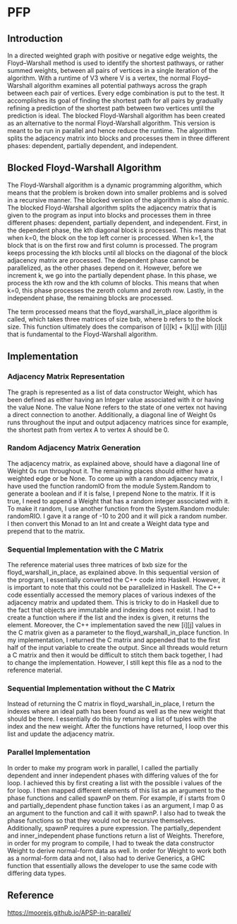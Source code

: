 # PFP


## Introduction

In a directed weighted graph with positive or negative edge weights, the Floyd–Warshall method is used to identify the shortest pathways, or rather summed weights, between all pairs of vertices in a single iteration of the algorithm. 
With a runtime of V3 where V is a vertex, the normal Floyd–Warshall algorithm examines all potential pathways across the graph between each pair of vertices. Every edge combination is put to the test. It accomplishes its goal of finding the shortest path for all pairs by gradually refining a prediction of the shortest path between two vertices until the prediction is ideal.
The blocked Floyd-Warshall algorithm has been created as an alternative to the normal Floyd-Warshall algorithm. This version is meant to be run in parallel and hence reduce the runtime. The algorithm splits the adjacency matrix into blocks and processes them in three different phases: dependent, partially dependent, and independent. 

## Blocked Floyd-Warshall Algorithm

The Floyd-Warshall algorithm is a dynamic programming algorithm, which means that the problem is broken down into smaller problems and is solved in a recursive manner. The blocked version of the algorithm is also dynamic. 
The blocked Floyd-Warshall algorithm splits the adjacency matrix that is given to the program as input into blocks and processes them in three different phases: dependent, partially dependent, and independent. 
First, in the dependent phase, the kth diagonal block is processed. This means that when k=0, the block on the top left corner is processed. When k=1, the block that is on the first row and first column is processed. The program keeps processing the kth blocks until all blocks on the diagonal of the block adjacency matrix are processed. The dependent phase cannot be parallelized, as the other phases depend on it. However, before we increment k, we go into the partially dependent phase. In this phase, we process the kth row and the kth column of blocks. This means that when k=0, this phase processes the zeroth column and zeroth row. Lastly, in the independent phase, the remaining blocks are processed.

The term processed means that the floyd_warshall_in_place algorithm is called, which takes three matrices of size bxb, where b refers to the block size. This function ultimately does the comparison of [i][k] + [k][j] with [i][j] that is fundamental to the Floyd-Warshall algorithm. 

## Implementation

### Adjacency Matrix Representation

The graph is represented as a list of data constructor Weight, which has been defined as either having an Integer value associated with it or having the value None. The value None refers to the state of one vertex not having a direct connection to another. Additionally, a diagonal line of Weight 0s runs throughout the input and output adjacency matrices since for example, the shortest path from vertex A to vertex A should be 0. 

### Random Adjacency Matrix Generation

The adjacency matrix, as explained above, should have a diagonal line of Weight 0s run throughout it. The remaining places should either have a weighted edge or be None. To come up with a random adjacency matrix, I have used the function randomIO from the module System.Random to generate a boolean and if it is false, I prepend None to the matrix. If it is true, I need to append a Weight that has a random integer associated with it. To make it random, I use another function from the System.Random module: randomRIO. I gave it a range of -10 to 200 and it will pick a random number. I then convert this Monad to an Int and create a Weight data type and prepend that to the matrix. 

### Sequential Implementation with the C Matrix

The reference material uses three matrices of bxb size for the floyd_warshall_in_place, as explained above. In this sequential version of the program, I essentially converted the C++ code into Haskell. However, it is important to note that this could not be parallelized in Haskell. The C++ code essentially accessed the memory places of various indexes of the adjacency matrix and updated them. This is tricky to do in Haskell due to the fact that objects are immutable and indexing does not exist. I had to create a function where if the list and the index is given, it returns the element. Moreover, the C++ implementation saved the new [i][j] values in the C matrix given as a parameter to the floyd_warshall_in_place function. In my implementation, I returned the C matrix and appended that to the first half of the input variable to create the output. Since all threads would return a C matrix and then it would be difficult to stitch them back together, I had to change the implementation. However, I still kept this file as a nod to the reference material.

### Sequential Implementation without the C Matrix

Instead of returning the C matrix in floyd_warshall_in_place, I return the indexes where an ideal path has been found as well as the new weight that should be there. I essentially do this by returning a list of tuples with the index and the new weight. After the functions have returned, I loop over this list and update the adjacency matrix. 

### Parallel Implementation

In order to make my program work in parallel, I called the partially dependent and inner independent phases with differing values of the for loop. I achieved this by first creating a list with the possible i values of the for loop. I then mapped different elements of this list as an argument to the phase functions and called spawnP on them. For example, if i starts from 0 and partially_dependent phase function takes i as an argument, I map 0 as an argument to the function and call it with spawnP. I also had to tweak the phase functions so that they would not be recursive themselves. Additionally, spawnP requires a pure expression. The partially_dependent and inner_independent phase functions return a list of Weights. Therefore, in order for my program to compile, I had to tweak the data constructor Weight to derive normal-form data as well. In order for Weight to work both as a normal-form data and not, I also had to derive Generics, a GHC function that essentially allows the developer to use the same code with differing data types.

## Reference

https://moorejs.github.io/APSP-in-parallel/
